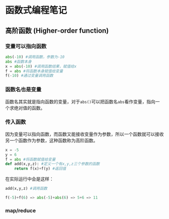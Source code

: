 # 函数式编程笔记

## 高阶函数 (Higher-order function)

### 变量可以指向函数

```python
abs(-10) #调用函数，参数为-10
abs #函数本身
x = abs(-10) #调用函数结果，赋值给x
f = abs #将函数本身赋值给变量
f(-10) #通过变量调用函数
```

### 函数名也是变量

函数名其实就是指向函数的变量，对于`abs()`可以把函数名`abs`看作变量，指向一个求绝对值的函数。

### 传入函数

因为变量可以指向函数，而函数又能接收变量作为参数，所以一个函数就可以接收另一个函数作为参数，这种函数称为高阶函数。

```python
x = -5
y = 6
f = abs #将函数赋值给变量
def add(x,y,z): #定义一个有x,y,z三个参数的函数
    return f(x)+f(y) #返回值
```

在实际运行中会是这样：

```python
add(x,y,z) #调用函数

f(-5)+f(6) => abs(-5)+abs(6) => 5+6 => 11
```

### map/reduce



